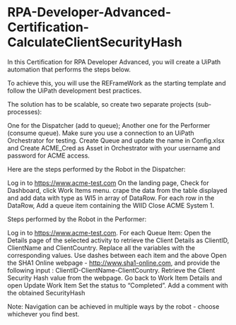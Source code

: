 # RPA-Developer-Advanced-Certification-CalculateClientSecurityHash

In this Certification for RPA Developer Advanced, you will create a UiPath automation that performs the steps below. 

To achieve this, you will use the REFrameWork as the starting template and follow the UiPath development best practices.

The solution has to be scalable, so create two separate projects (sub-processes):

One for the Dispatcher (add to queue);
Another one for the Performer (consume queue). 
Make sure you use a connection to an UiPath Orchestrator for testing.
Create Queue and update the name in Config.xlsx and Create ACME_Cred as Asset in Orchestrator with your username and password for ACME access.


Here are the steps performed by the Robot in the Dispatcher:

Log in to https://www.acme-test.com
On the landing page, Check for Dashboard, click Work Items menu. crape the data from the table displayed and add data with type as WI5 in array of DataRow.
For each row in the DataRow, Add a queue item containing the WIID
Close ACME System 1.


Steps performed by the Robot in the Performer:

Log in to https://www.acme-test.com.
For each Queue Item:
Open the Details page of the selected activity to retrieve the Client Details as ClientID, ClientName and ClientCountry. 
Replace all the variables with the corresponding values. Use dashes between each item and the above
Open the SHA1 Online webpage - http://www.sha1-online.com, and provide the following input : ClientID-ClientName-ClientCountry. 
Retrieve the Client Security Hash value from the webpage. 
Go back to Work Item Details and open Update Work Item
Set the status to “Completed”. Add a comment with the obtained SecurityHash

Note: Navigation can be achieved in multiple ways by the robot - choose whichever you find best.

